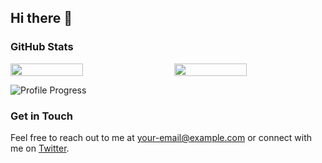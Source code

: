 ## Hi there 👋

<!--
**RinYuRin/RinYuRin** is a ✨ _special_ ✨ repository because its `README.md` (this file) appears on your GitHub profile.

Here are some ideas to get you started:

- 🔭 I’m currently working on ...
- 🌱 I’m currently learning ...
- 👯 I’m looking to collaborate on ...
- 🤔 I’m looking for help with ...
- 💬 Ask me about ...
- 📫 How to reach me: ...
- 😄 Pronouns: ...
- ⚡ Fun fact: ...
-->
### GitHub Stats

<div style="display: flex; justify-content: space-between;">
    <img src="https://github-readme-stats.vercel.app/api?username=RinYuRin&show_icons=true&theme=calm_pink" width="48%" />
    <img src="https://github-readme-stats.vercel.app/api/top-langs/?username=RinYuRin&layout=compact&theme=calm_pink" width="48%" />
</div>

![Profile Progress](https://img.shields.io/badge/Profile%20Progress-80%25-blue)

### Get in Touch
Feel free to reach out to me at [your-email@example.com](mailto:your-email@example.com) or connect with me on [Twitter](https://twitter.com/yourusername).

